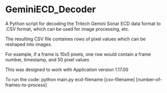# GeminiECD_Decoder
A Python script for decoding the Tritech Gemini Sonar ECD data format to .CSV format, which can be used for image processing, etc.

The resulting CSV file containes rows of pixel values which can be reshaped into images. 

For example, if a frame is 10x5 pixels, one row would contain a frame number, timestamp, and 50 pixel values

This was designed to work with Application version 1.17.00

To run the code:
	python main.py ecd-filename [csv-filename] [number-of-frames-to-process]





